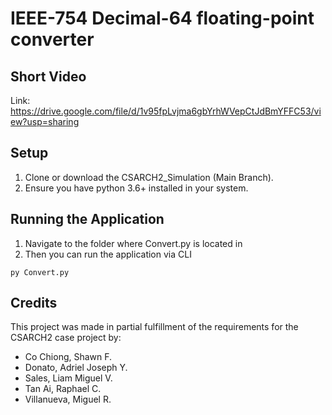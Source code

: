 # IEEE-754 Decimal-64 floating-point converter

## Short Video
Link: https://drive.google.com/file/d/1v95fpLvjma6gbYrhWVepCtJdBmYFFC53/view?usp=sharing

## Setup
1. Clone or download the CSARCH2_Simulation (Main Branch).
2. Ensure you have python 3.6+ installed in your system.

## Running the Application
1. Navigate to the folder where Convert.py is located in
2. Then you can run the application via CLI

```
py Convert.py
```

## Credits

This project was made in partial fulfillment of the requirements for the CSARCH2 case project by:
- Co Chiong, Shawn F.
- Donato, Adriel Joseph Y.
- Sales, Liam Miguel V.
- Tan Ai, Raphael C.
- Villanueva, Miguel R.
